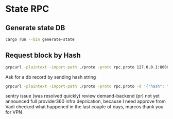 # State RPC

## Generate state DB

``` bash
cargo run --bin generate-state
```

## Request block by Hash

``` bash
grpcurl -plaintext -import-path ./proto -proto rpc.proto 127.0.0.1:8000 rpcserver.Backend/ping
```

Ask for a db record by sending hash string
``` bash
grpcurl -plaintext -import-path ./proto -proto rpc.proto -d '{"hash": "0xadf0a07188819e46c6e1b903dcb7ffd9b1eb4f7a3fea22b096b8df867b63c664"}' 127.0.0.1:8000 rpcserver.Backend/getBlock
```

sentry issue (was resolved quickly)
review demand-backend (pr)
not yet announced full provider360 infra deprication, because I need approve from Vadi
checked what happened in the last couple of days, marcos thank you for VPN
